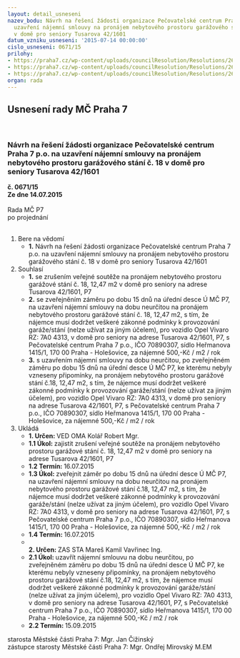 ```yaml
---
layout: detail_usneseni
nazev_bodu: Návrh na řešení žádosti organizace Pečovatelské centrum Praha 7 p.o. na
  uzavření nájemní smlouvy na pronájem nebytového prostoru garážového stání č. 18
  v domě pro seniory Tusarova 42/1601
datum_vzniku_usneseni: '2015-07-14 00:00:00'
cislo_usneseni: 0671/15
prilohy:
- https://praha7.cz/wp-content/uploads/councilResolution/Resolutions/26178/44-15-priloha_01_pcgaraz1601.doc
- https://praha7.cz/wp-content/uploads/councilResolution/Resolutions/26178/44-15-priloha_02_pcgaraz1601.pdf
- https://praha7.cz/wp-content/uploads/councilResolution/Resolutions/26178/44-15-priloha_03_pcgaraz1601.doc
organ: rada
---
```

<div id="ucUsn_pList" class="usn">
	<span><h2>Usnesení rady MČ Praha 7 </h2>
<br></span><div class="standBody">
<span><h3>Návrh na řešení žádosti organizace Pečovatelské centrum Praha 7 p.o. na uzavření nájemní smlouvy na pronájem nebytového prostoru garážového stání č. 18 v domě pro seniory Tusarova 42/1601</h3></span><div class="center">
		<strong>č. 0671/15</strong><br>
	</div>
<div class="center">
		<strong>Ze dne 14.07.2015</strong><br><br>
	</div>Rada MČ P7<br> po projednání<br><br><ol>
<li>Bere na vědomí<ul><li>
<strong>1.</strong> Návrh na řešení žádosti organizace Pečovatelské centrum Praha 7 p.o. na uzavření nájemní smlouvy na pronájem nebytového prostoru garážového stání č. 18 v domě pro seniory Tusarova 42/1601</li></ul>
</li>
<li>Souhlasí<ul>
<li>
<strong>1.</strong> se zrušením veřejné soutěže na pronájem nebytového prostoru garážové stání č. 18, 12,47 m2 v domě pro seniory na adrese Tusarova 42/1601, P7</li>
<li>
<strong>2.</strong> se zveřejněním záměru po dobu 15 dnů na úřední desce Ú MČ P7, na uzavření nájemní smlouvy na dobu neurčitou na pronájem nebytového prostoru garážové stání č. 18, 12,47 m2, s tím, že nájemce musí dodržet veškeré zákonné podmínky k provozování garáže/stání (nelze užívat za jiným účelem), pro vozidlo Opel Vivaro RZ: 7A0 4313, v domě pro seniory na adrese Tusarova 42/1601, P7, s Pečovatelské centrum Praha 7 p.o., IČO 70890307, sídlo Heřmanova 1415/1, 170 00 Praha - Holešovice, za nájemné 500,-Kč / m2 / rok  </li>
<li>
<strong>3.</strong> s uzavřením nájemní smlouvy na dobu neurčitou, po zveřejněném záměru po dobu 15 dnů na úřední desce Ú MČ P7, ke kterému nebyly vzneseny připomínky, na pronájem nebytového prostoru garážové stání č.18, 12,47 m2, s tím, že nájemce musí dodržet veškeré zákonné podmínky k provozování garáže/stání (nelze užívat za jiným účelem), pro vozidlo Opel Vivaro RZ: 7A0 4313, v domě pro seniory na adrese Tusarova 42/1601, P7, s Pečovatelské centrum Praha 7 p.o., IČO 70890307, sídlo Heřmanova 1415/1, 170 00 Praha - Holešovice, za nájemné 500,-Kč / m2 / rok</li>
</ul>
</li>
<li>Ukládá<ul>
<li>
<strong>1. Určen: </strong>VED OMA Kolář Robert Mgr.</li>
<li>
<strong>1.1 Úkol: </strong>zajistit zrušení veřejné soutěže na pronájem nebytového prostoru garážové stání č. 18, 12,47 m2 v domě pro seniory na adrese Tusarova 42/1601, P7</li>
<li>
<strong>1.2 Termín: </strong>16.07.2015</li>
<li>
<strong>1.3 Úkol: </strong>zveřejnit záměr po dobu 15 dnů na úřední desce Ú MČ P7, na uzavření nájemní smlouvy na dobu neurčitou na pronájem nebytového prostoru garážové stání č.18, 12,47 m2, s tím, že nájemce musí dodržet veškeré zákonné podmínky k provozování garáže/stání (nelze užívat za jiným účelem), pro vozidlo Opel Vivaro RZ: 7A0 4313, v domě pro seniory na adrese Tusarova 42/1601, P7, s Pečovatelské centrum Praha 7 p.o., IČO 70890307, sídlo Heřmanova 1415/1, 170 00 Praha - Holešovice, za nájemné 500,-Kč / m2 / rok</li>
<li>
<strong>1.4 Termín: </strong>16.07.2015</li>
<li>
<strong><br>2. Určen: </strong>ZAS STA Mareš Kamil Vavřinec Ing.</li>
<li>
<strong>2.1 Úkol: </strong>uzavřít nájemní smlouvu na dobu neurčitou, po zveřejněném záměru po dobu 15 dnů na úřední desce Ú MČ P7, ke kterému nebyly vzneseny připomínky, na pronájem nebytového prostoru garážové stání č.18, 12,47 m2, s tím, že nájemce musí dodržet veškeré zákonné podmínky k provozování garáže/stání (nelze užívat za jiným účelem), pro vozidlo Opel Vivaro RZ: 7A0 4313, v domě pro seniory na adrese Tusarova 42/1601, P7, s Pečovatelské centrum Praha 7 p.o., IČO 70890307, sídlo Heřmanova 1415/1, 170 00 Praha - Holešovice, za nájemné 500,-Kč / m2 / rok</li>
<li>
<strong>2.2 Termín: </strong>15.09.2015</li>
</ul>
</li>
</ol>starosta Městské části Praha 7: Mgr. Jan Čižinský<br>zástupce starosty Městské části Praha 7: Mgr. Ondřej Mirovský M.EM 
</div>
</div>